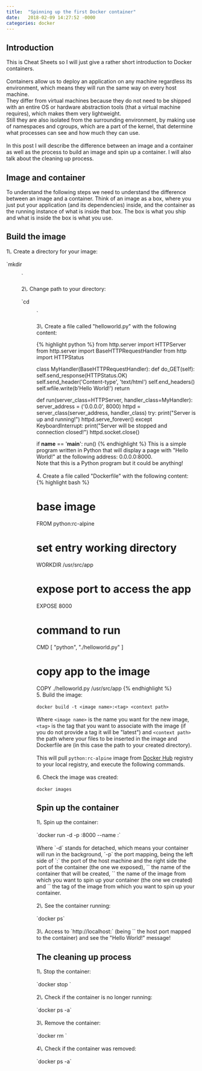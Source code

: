 ```yaml
---
title:  "Spinning up the first Docker container"
date:   2018-02-09 14:27:52 -0000
categories: docker
---
```

<h2>Introduction</h2>
This is Cheat Sheets so I will just give a rather short introduction to Docker
containers.
<br/>
<br/>
Containers allow us to deploy an application on any machine regardless its
environment, which means they will run the same way on every host machine.
<br/>
They differ from virtual machines because they do not need to be shipped with
an entire OS or hardware abstraction tools (that a virtual machine requires),
which makes them very lightweight.
<br/>
Still they are also isolated from the surrounding environment, by making use of
namespaces and cgroups, which are a part of the kernel, that determine what
processes can see and how much they can use.
<br/>
<br/>
In this post I will describe the difference between an image and a container
as well as the process to build an image and spin up a container. I will also
talk about the cleaning up process.
<br/>
<h2>Image and container</h2>
To understand the following steps we need to understand the difference between
an image and a container.
Think of an image as a box, where you just put your application (and its
dependencies) inside, and the container as the running instance of what is
inside that box. The box is what you ship and what is inside the box is what
you use.
<br/>
<h2>Build the image</h2>
1\. Create a directory for your image:
<br/>
<br/>
`mkdir <dir name>`
<br/>
<br/>
2\. Change path to your directory:
<br/>
<br/>
`cd <dir name>`
<br/>
<br/>
3\. Create a file called "helloworld.py" with the following content:

{% highlight python %}
from http.server import HTTPServer
from http.server import BaseHTTPRequestHandler
from http import HTTPStatus

class MyHandler(BaseHTTPRequestHandler):
    def do_GET(self):
        self.send_response(HTTPStatus.OK)
        self.send_header('Content-type', 'text/html')
        self.end_headers()
        self.wfile.write(b'Hello World!')
        return

def run(server_class=HTTPServer, handler_class=MyHandler):
    server_address = ('0.0.0.0', 8000)
    httpd = server_class(server_address, handler_class)
    try:
        print("Server is up and running!")
        httpd.serve_forever()
    except KeyboardInterrupt:
        print("Server will be stopped and connection closed!")
        httpd.socket.close()

if __name__ == '__main__':
	run()
{% endhighlight %}
This is a simple program written in Python that will display a page with "Hello
World!" at the following address: 0.0.0.0:8000.
<br/>
Note that this is a Python program but it could be anything!
<br/>
<br/>
4\. Create a file called "Dockerfile" with the following content:
{% highlight bash %}
# base image
FROM python:rc-alpine

# set entry working directory
WORKDIR /usr/src/app

# expose port to access the app
EXPOSE 8000

# command to run
CMD [ "python", "./helloworld.py" ]

# copy app to the image
COPY ./helloworld.py /usr/src/app
{% endhighlight %}
<br/>
5\. Build the image:
<br/>
<br/>
`docker build -t <image name>:<tag> <context path>`
<br/>
<br/>
Where `<image name>` is the name you want for the new image, `<tag>` is the tag
that you want to associate with the image (if you do not provide a tag it will
be "latest") and `<context path>` the path where your files to be inserted in
the image and Dockerfile are (in this case the path to your created directory).
<br/>
<br/>
This will pull `python:rc-alpine` image from
[Docker Hub](https://hub.docker.com/) registry to your local registry, and
execute the following commands.
<br/>
<br/>
6\. Check the image was created:
<br/>
<br/>
`docker images`
<br/>
<h2>Spin up the container</h2>
1\. Spin up the container:
<br/>
<br/>
`docker run -d -p <host port>:8000 --name <container name> <image name>:<tag>`
<br/>
<br/>
Where `-d` stands for detached, which means your container will run in the
background, `-p` the port mapping, being the left side of `:` the port of the
host machine and the right side the port of the container (the one we exposed),
`<container name>` the name of the container that will be created,
`<image name>` the name of the image from which you want to spin up your
container (the one we created) and `<tag>` the tag of the image from which you
want to spin up your container.
<br/>
<br/>
2\. See the container running:
<br/>
<br/>
`docker ps`
<br/>
<br/>
3\. Access to `http://localhost:<host port>` (being `<host port>` the host port
mapped to the container) and see the "Hello World!" message!
<br/>
<h2>The cleaning up process</h2>
1\. Stop the container:
<br/>
<br/>
`docker stop <container name>`
<br/>
<br/>
2\. Check if the container is no longer running:
<br/>
<br/>
`docker ps -a`
<br/>
<br/>
3\. Remove the container:
<br/>
<br/>
`docker rm <container name>`
<br/>
<br/>
4\. Check if the container was removed:
<br/>
<br/>
`docker ps -a`

